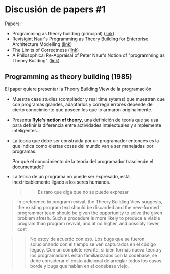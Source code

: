 # Discusión de papers #1

Papers:

- Programming as theory building (principal) ([link](https://www.dropbox.com/s/e2k1fuwlgehrk9a/Programming%20as%20Theory%20Building-1.doc?dl=0))
- Revisigint Naur's Programming as Theory Building for Enterprise Architecture
  Modelling ([link](http://e-centre.mdx.ac.uk/staffpages/tonyclark/Papers/CAISE-Final-v3-Barn-Clark.pdf))
- The Limits of Correctness ([link](https://student.cs.uwaterloo.ca/~cs492/11public_html/p18-smith.pdf))
- A Philosophical Re-Appraisal of Peter Naur's Notion of "programming as Theory
  Building"
  ([link](https://aisel.aisnet.org/cgi/viewcontent.cgi?article=1017&context=ecis2007))
  
## Programming as theory building (1985)

El paper quiere presentar la Theory Building View de la programación

- Muestra case studies (compilador y real time sytems) que muestran que con
  programas grandes, adaptarlos y corregir errores depende de cierto
  conocimiento que poseen los que lo armaron originalmente.

- Presenta **Ryle's notion of theory**, una definición de teoría que se usa para
  definir la diferencia entre actividades intelectuales y simpĺemente
  inteligentes.

- La teoría que debe ser construida por un programador entonces es la que indica
  como ciertas cosas del mundo van a ser manejadas por programas.

  Por qué el conocimiento de la teoria del programador trasciende el
  documentado?

- La teoría de un programa no puede ser expresado, está inextricablemente ligado
  a los seres humanos.

  >> Es raro que diga que no se puede expresar

> In preference to program revival, the Theory Building View suggests, the
> existing program text should be discarded and the new–formed programmer team
> should be given the opportunity to solve the given problem afresh. Such a
> procedure is more likely to produce a viable program than program revival, and
> at no higher, and possibly lower, cost

>> No estoy de acuerdo con eso. Los bugs que se fueron solucionando con el tiempo
>> se ven capturados en el código legacy. Con un complete rewrite, si bien formás
>> nueva teoría y los programadores están familiarizados con la codebase, se debe
>> considerar el costo adicional de arreglar todos los casos borde y bugs que
>> habían en el codebase viejo.